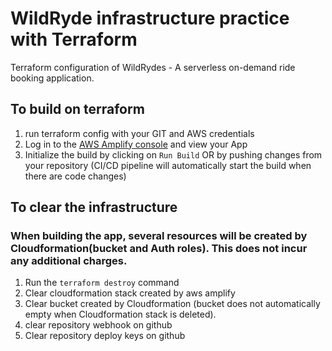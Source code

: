 # WildRyde infrastructure practice with Terraform
Terraform configuration of WildRydes - A serverless on-demand ride booking application.

## To build on terraform
1. run terraform config with your GIT and AWS credentials
2. Log in to the [AWS Amplify console](https://aws.amazon.com/amplify/) and view your App
3. Initialize the build by clicking on `Run Build` OR by pushing changes from your repository (CI/CD pipeline will automatically start the build when there are code changes)

## To clear the infrastructure
### When building the app, several resources will be created by Cloudformation(bucket and Auth roles). This does not incur any additional charges.
1. Run the `terraform destroy` command
2. Clear cloudformation stack created by aws amplify
3. Clear bucket created by Cloudformation (bucket does not automatically empty when Cloudformation stack is deleted).
3. clear repository webhook on github
5. Clear repository deploy keys on github